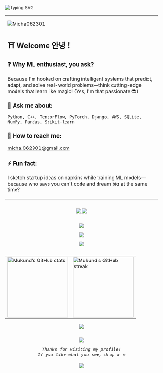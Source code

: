<!-- Animated name -->
<a>
  <img src="https://readme-typing-svg.herokuapp.com?font=Major+Mono+Display&size=42&pause=500&color=7F00FF&center=true&vCenter=true&width=1000&height=100&lines=I'm+Mukund+Swaroop!;ML+Enthusiast+from+India" alt="Typing SVG">
</a>
<!-- Content Table -->
<table align="center">
  <tr>
    <td width="55%">
      <!-- Visitors and badges -->
      <p align="left">
        <img src="https://komarev.com/ghpvc/?username=Micha062301&label=Profile%20views&color=0e75b6&style=flat" alt="Micha062301" />
      </p>
      
## ⛩ Welcome 안녕！

### ❓ Why ML enthusiast, you ask?
Because I'm hooked on crafting intelligent systems that predict, adapt, and solve real-world problems—think cutting-edge models that learn like magic! (Yes, I'm that passionate 😎)

### 🦾 Ask me about:
```Python, C++, TensorFlow, PyTorch, Django, AWS, SQLite, NumPy, Pandas, Scikit-learn```

### 💬 How to reach me:
micha.062301@gmail.com

### ⚡️ Fun fact:
I sketch startup ideas on napkins while training ML models—because who says you can't code and dream big at the same time?


  </tr>
</table>

<!-- Line divider -->
<img src="https://user-images.githubusercontent.com/40994679/205493787-f78d782e-3f18-4759-b2cd-6f8debe25250.png" width="100%" height="1px"/>

<!-- Connect with me -->
<p align="center">
  <a href="https://linkedin.com/in/mukund-swaroop">
    <img src="https://skillicons.dev/icons?i=linkedin"/>
  </a>
  <a href="https://instagram.com/mukund_swaroop">
    <img src="https://skillicons.dev/icons?i=instagram"/>
  </a>
</p>

<!-- Line divider -->
<img src="https://user-images.githubusercontent.com/40994679/205493787-f78d782e-3f18-4759-b2cd-6f8debe25250.png" width="100%" height="1px"/>

<!-- Tools -->
<p align="center">
  <img src="https://skillicons.dev/icons?i=python,cpp,tensorflow,pytorch,django,flask,fastapi,react,nodejs" />
</p>
<p align="center">
  <img src="https://skillicons.dev/icons?i=aws,gcp,azure,docker,kubernetes,mongodb,mysql,postgres,sqlite" />
</p>
<p align="center">
  <img src="https://skillicons.dev/icons?i=html,css,javascript,typescript,git,github,vscode,linux,bash" />
</p>

<!-- Line divider -->
<img src="https://user-images.githubusercontent.com/40994679/205493787-f78d782e-3f18-4759-b2cd-6f8debe25250.png" width="100%" height="1px"/>

<!-- GitHub stats -->
<table align="center">
  <tr>
    <td>
      <img align="center" src="https://github-readme-stats.vercel.app/api?username=Micha062301&show_icons=true&locale=en&theme=radical&hide_border=true" alt="Mukund's GitHub stats" height="200" />
    </td>
    <td>
      <img align="center" src="https://github-readme-streak-stats.herokuapp.com/?user=Micha062301&theme=radical&hide_border=true" alt="Mukund's GitHub streak" height="200" />
    </td>
  </tr>
</table>

<p align="center">
  <img align="center" src="https://github-readme-stats.vercel.app/api/top-langs?username=Micha062301&show_icons=true&locale=en&layout=compact&theme=radical&hide_border=true"/>
</p>

<!-- Line divider -->
<img src="https://user-images.githubusercontent.com/40994679/205493787-f78d782e-3f18-4759-b2cd-6f8debe25250.png" width="100%" height="1px"/>

<!-- Random quotes -->
<p align="center">
  <img src="https://quotes-github-readme.vercel.app/api?type=horizontal&theme=radical"/>
</p>

<p align="center">
  <samp>
    <i>Thanks for visiting my profile!<br>If you like what you see, drop a ⭐️</i>
  </samp>
</p>

<p align="center" width="100%">
  <img src="https://capsule-render.vercel.app/api?type=waving&color=gradient&height=150&width=10000%section=footer&text=Have%20a%20Great%20Day!"/>
</p>
